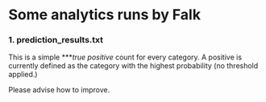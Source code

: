 # Some analytics runs by Falk

### 1. prediction_results.txt

This is a simple ****true positive* count for every category.
A positive is currently defined as the category with the 
highest probability (no threshold applied.)

Please advise how to improve.
